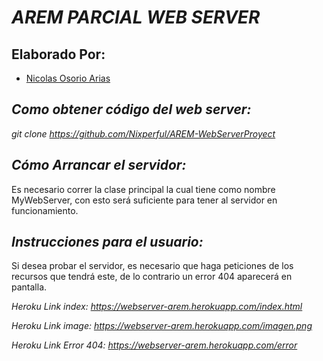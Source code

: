 
***AREM PARCIAL WEB SERVER***
======

  Elaborado Por:
  -------
  - [Nicolas Osorio Arias](https://github.com/Nixperful)
  
 
*_Como obtener código del web server:_*
------- 
*git clone https://github.com/Nixperful/AREM-WebServerProyect*

*_Cómo Arrancar el servidor:_*
------- 
Es necesario correr la clase principal la cual tiene como nombre MyWebServer, con esto será suficiente para tener al servidor en funcionamiento.

*_Instrucciones para el usuario:_*
------- 
Si desea probar el servidor, es necesario que haga peticiones de los recursos que tendrá este, de lo contrario un error 404 aparecerá en pantalla. 

*Heroku Link index: https://webserver-arem.herokuapp.com/index.html*

*Heroku Link image: https://webserver-arem.herokuapp.com/imagen.png*

*Heroku Link Error 404: https://webserver-arem.herokuapp.com/error*

